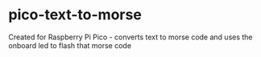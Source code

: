 # pico-text-to-morse
Created for Raspberry Pi Pico - converts text to morse code and uses the onboard led to flash that morse code
